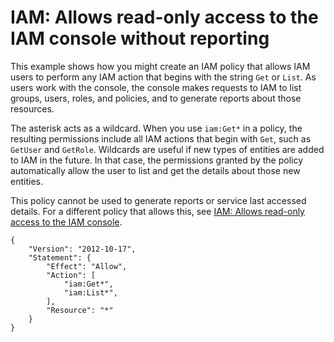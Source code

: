 # IAM: Allows read\-only access to the IAM console without reporting<a name="reference_policies_examples_iam_read-only-console-no-reporting"></a>

This example shows how you might create an IAM policy that allows IAM users to perform any IAM action that begins with the string `Get` or `List`\. As users work with the console, the console makes requests to IAM to list groups, users, roles, and policies, and to generate reports about those resources\.

The asterisk acts as a wildcard\. When you use `iam:Get*` in a policy, the resulting permissions include all IAM actions that begin with `Get`, such as `GetUser` and `GetRole`\. Wildcards are useful if new types of entities are added to IAM in the future\. In that case, the permissions granted by the policy automatically allow the user to list and get the details about those new entities\. 

This policy cannot be used to generate reports or service last accessed details\. For a different policy that allows this, see [IAM: Allows read\-only access to the IAM console](reference_policies_examples_iam_read-only-console.md)\.

```
{
    "Version": "2012-10-17",
    "Statement": {
        "Effect": "Allow",
        "Action": [
            "iam:Get*",
            "iam:List*",
        ],
        "Resource": "*"
    }
}
```